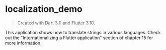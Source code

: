 # localization_demo

> Created with Dart 3.0 and Flutter 3.10.

This application shows how to translate strings in various languages. Check out the "Internationalizing a Flutter application" section of chapter 15 for more information.
